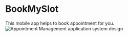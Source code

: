 # BookMySlot
This mobile app helps to book appointment for you.
![Appointment Management application system design](https://github.com/SAKSHaTHOR/BookMySlot/assets/130565461/f9718c85-0d67-4f20-8bf8-d1cb3e7bc7c5)
